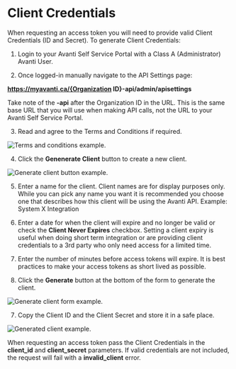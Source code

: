 # Client Credentials

When requesting an access token you will need to provide valid Client Credentials (ID and Secret). To generate Client Credentials:

1. Login to your Avanti Self Service Portal with a Class A (Administrator) Avanti User.

2. Once logged-in manually navigate to the API Settings page:

**https://myavanti.ca/{Organization ID}-api/admin/apisettings**

Take note of the **-api** after the Organization ID in the URL. This is the same base URL that you will use when making API calls, not the URL to your Avanti Self Service Portal.

3. Read and agree to the Terms and Conditions if required.

![Terms and conditions example.](https://firebasestorage.googleapis.com/v0/b/avanti-hcm.appspot.com/o/api-docs%2Fterms-conditions.png?alt=media&token=ed1abfd7-e898-4edf-b7a7-14a5f79b22a0)

4. Click the **Genenerate Client** button to create a new client.

![Generate client button example.](https://firebasestorage.googleapis.com/v0/b/avanti-hcm.appspot.com/o/api-docs%2Fgenerate-client-button.png?alt=media&token=bf7bf936-2354-471d-a3b3-ecec2b1f78e8)

5. Enter a name for the client. Client names are for display purposes only. While you can pick any name you want it is recommended you choose one that describes how this client will be using the Avanti API. Example: System X Integration

6. Enter a date for when the client will expire and no longer be valid or check the **Client Never Expires** checkbox. Setting a client expiry is useful when doing short term integration or are providing client credentials to a 3rd party who only need access for a limited time.

7. Enter the number of minutes before access tokens will expire. It is best practices to make your access tokens as short lived as possible.

8. Click the **Generate** button at the bottom of the form to generate the client.

![Generate client form example.](https://firebasestorage.googleapis.com/v0/b/avanti-hcm.appspot.com/o/api-docs%2Fgenerate-client-form.png?alt=media&token=01e646a3-b454-4443-9190-3caffa051236)

7. Copy the Client ID and the Client Secret and store it in a safe place.

![Generated client example.](https://firebasestorage.googleapis.com/v0/b/avanti-hcm.appspot.com/o/api-docs%2Fclients-table.png?alt=media&token=3430bc59-228f-4d18-a077-95d3848bd3dc)

When requesting an access token pass the Client Credentials in the **client_id** and **client_secret** parameters. If valid credentials are not included, the request will fail with a **invalid_client** error.
